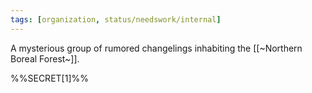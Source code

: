 ```yaml
---
tags: [organization, status/needswork/internal]
---
```


A mysterious group of rumored changelings inhabiting the [[~Northern Boreal Forest~]].


%%SECRET[1]%%